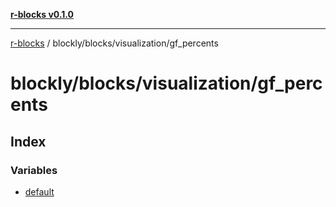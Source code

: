 [**r-blocks v0.1.0**](../../../../README.md)

***

[r-blocks](../../../../modules.md) / blockly/blocks/visualization/gf\_percents

# blockly/blocks/visualization/gf\_percents

## Index

### Variables

- [default](variables/default.md)
